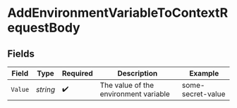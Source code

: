 # AddEnvironmentVariableToContextRequestBody


## Fields

| Field                                 | Type                                  | Required                              | Description                           | Example                               |
| ------------------------------------- | ------------------------------------- | ------------------------------------- | ------------------------------------- | ------------------------------------- |
| `Value`                               | *string*                              | :heavy_check_mark:                    | The value of the environment variable | some-secret-value                     |